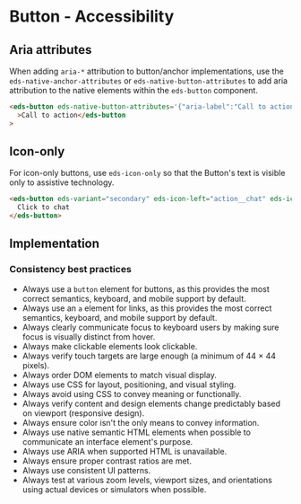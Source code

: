 # Button - Accessibility

## Aria attributes

When adding `aria-*` attribution to button/anchor implementations, use the `eds-native-anchor-attributes` or `eds-native-button-attributes` to add aria attribution to the native elements within the `eds-button` component.

```html
<eds-button eds-native-button-attributes='{"aria-label":"Call to action"}'
  >Call to action</eds-button
>
```

## Icon-only

For icon-only buttons, use `eds-icon-only` so that the Button's text is visible only to assistive technology.

```html
<eds-button eds-variant="secondary" eds-icon-left="action__chat" eds-icon-only>
  Click to chat
</eds-button>
```

## Implementation

### Consistency best practices

- Always use a `button` element for buttons, as this provides the most correct semantics, keyboard, and mobile support by default.
- Always use an `a` element for links, as this provides the most correct semantics, keyboard, and mobile support by default.
- Always clearly communicate focus to keyboard users by making sure focus is visually distinct from hover.
- Always make clickable elements look clickable.
- Always verify touch targets are large enough (a minimum of 44 × 44 pixels).
- Always order DOM elements to match visual display.
- Always use CSS for layout, positioning, and visual styling.
- Always avoid using CSS to convey meaning or functionally.
- Always verify content and design elements change predictably based on viewport (responsive design).
- Always ensure color isn't the only means to convey information.
- Always use native semantic HTML elements when possible to communicate an interface element's purpose.
- Always use ARIA when supported HTML is unavailable.
- Always ensure proper contrast ratios are met.
- Always use consistent UI patterns.
- Always test at various zoom levels, viewport sizes, and orientations using actual devices or simulators when possible.
